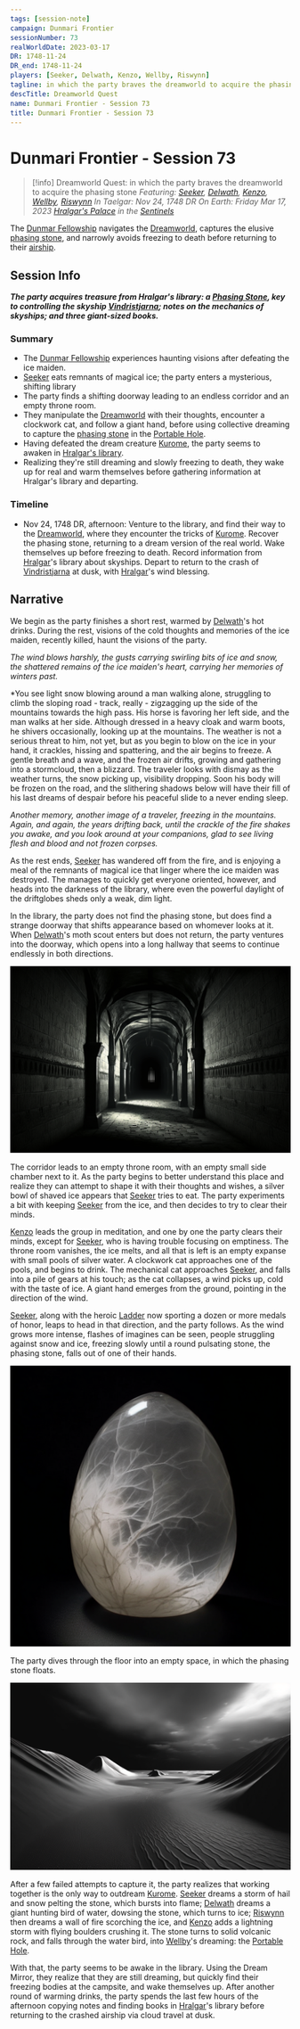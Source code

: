 ```yaml
---
tags: [session-note]
campaign: Dunmari Frontier
sessionNumber: 73
realWorldDate: 2023-03-17
DR: 1748-11-24
DR_end: 1748-11-24
players: [Seeker, Delwath, Kenzo, Wellby, Riswynn]
tagline: in which the party braves the dreamworld to acquire the phasing stone
descTitle: Dreamworld Quest
name: Dunmari Frontier - Session 73
title: Dunmari Frontier - Session 73
---
```

# Dunmari Frontier - Session 73

>[!info] Dreamworld Quest: in which the party braves the dreamworld to acquire the phasing stone
> *Featuring: [Seeker](<../../../people/pcs/dunmar-fellowship/seeker.md>), [Delwath](<../../../people/pcs/dunmar-fellowship/delwath.md>), [Kenzo](<../../../people/pcs/dunmar-fellowship/kenzo.md>), [Wellby](<../../../people/pcs/dunmar-fellowship/wellby.md>), [Riswynn](<../../../people/pcs/dunmar-fellowship/riswynn.md>)*
> *In Taelgar: Nov 24, 1748 DR*
> *On Earth: Friday Mar 17, 2023*
> *[Hralgar's Palace](<../../../gazetteer/central-highlands/hralgar-s-palace.md>) in the [Sentinels](<../../../gazetteer/sentinel-range.md>)*

The [Dunmar Fellowship](<../../../people/pcs/dunmar-fellowship/dunmar-fellowship.md>) navigates the [Dreamworld](<../../../cosmology/dreamworld.md>), captures the elusive [phasing stone](<../../../things/magic-items/phasing-stones.md>), and narrowly avoids freezing to death before returning to their [airship](<../../../things/ships/vindristjarna.md>).

## Session Info

***The party acquires treasure from Hralgar's library: a [Phasing Stone](<../../../things/magic-items/phasing-stones.md>), key to controlling the skyship [Vindristjarna](<../../../things/ships/vindristjarna.md>); notes on the mechanics of skyships; and three giant-sized books.***
### Summary
- The [Dunmar Fellowship](<../../../people/pcs/dunmar-fellowship/dunmar-fellowship.md>) experiences haunting visions after defeating the ice maiden.
- [Seeker](<../../../people/pcs/dunmar-fellowship/seeker.md>) eats remnants of magical ice; the party enters a mysterious, shifting library
- The party finds a shifting doorway leading to an endless corridor and an empty throne room.
- They manipulate the [Dreamworld](<../../../cosmology/dreamworld.md>) with their thoughts, encounter a clockwork cat, and follow a giant hand, before using collective dreaming to capture the [phasing stone](<../../../things/magic-items/phasing-stones.md>) in the [Portable Hole](<../treasure/portable-hole.md>).
- Having defeated the dream creature [Kurome](<../../../people/other-nonhumans/kurome.md>), the party seems to awaken in [Hralgar's library](<../../../gazetteer/central-highlands/hralgar-s-palace.md>).
- Realizing they're still dreaming and slowly freezing to death, they wake up for real and warm themselves before gathering information at Hralgar's library and departing.

### Timeline
- Nov 24, 1748 DR, afternoon: Venture to the library, and find their way to the [Dreamworld](<../../../cosmology/dreamworld.md>), where they encounter the tricks of [Kurome](<../../../people/other-nonhumans/kurome.md>). Recover the phasing stone, returning to a dream version of the real world. Wake themselves up before freezing to death. Record information from [Hralgar](<../../../people/giants/hralgar.md>)'s library about skyships. Depart to return to the crash of [Vindristjarna](<../../../things/ships/vindristjarna.md>) at dusk, with [Hralgar](<../../../people/giants/hralgar.md>)'s wind blessing.

## Narrative
We begin as the party finishes a short rest, warmed by [Delwath](<../../../people/pcs/dunmar-fellowship/delwath.md>)'s hot drinks. During the rest, visions of the cold thoughts and memories of the ice maiden, recently killed, haunt the visions of the party.

*The wind blows harshly, the gusts carrying swirling bits of ice and snow, the shattered remains of the ice maiden's heart, carrying her memories of winters past.*

*You see light snow blowing around a man walking alone, struggling to climb the sloping road - track, really - zigzagging up the side of the mountains towards the high pass. His horse is favoring her left side, and the man walks at her side. Although dressed in a heavy cloak and warm boots, he shivers occasionally, looking up at the mountains. The weather is not a serious threat to him, not yet, but as you begin to blow on the ice in your hand, it crackles, hissing and spattering, and the air begins to freeze. A gentle breath and a wave, and the frozen air drifts, growing and gathering into a stormcloud, then a blizzard. The traveler looks with dismay as the weather turns, the snow picking up, visibility dropping. Soon his body will be frozen on the road, and the slithering shadows below will have their fill of his last dreams of despair before his peaceful slide to a never ending sleep. 

*Another memory, another image of a traveler, freezing in the mountains. Again, and again, the years drifting back, until the crackle of the fire shakes you awake, and you look around at your companions, glad to see living flesh and blood and not frozen corpses.*

As the rest ends, [Seeker](<../../../people/pcs/dunmar-fellowship/seeker.md>) has wandered off from the fire, and is enjoying a meal of the remnants of magical ice that linger where the ice maiden was destroyed. The manages to quickly get everyone oriented, however, and heads into the darkness of the library, where even the powerful daylight of the driftglobes sheds only a weak, dim light. 

In the library, the party does not find the phasing stone, but does find a strange doorway that shifts appearance based on whomever looks at it. When [Delwath](<../../../people/pcs/dunmar-fellowship/delwath.md>)'s moth scout enters but does not return, the party ventures into the doorway, which opens into a long hallway that seems to continue endlessly in both directions. 

![Nightmare Maze Corridor](../../../assets/nightmare-maze-corridor.png)

The corridor leads to an empty throne room, with an empty small side chamber next to it. As the party begins to better understand this place and realize they can attempt to shape it with their thoughts and wishes, a silver bowl of shaved ice appears that [Seeker](<../../../people/pcs/dunmar-fellowship/seeker.md>) tries to eat. The party experiments a bit with keeping [Seeker](<../../../people/pcs/dunmar-fellowship/seeker.md>) from the ice, and then decides to try to clear their minds.

[Kenzo](<../../../people/pcs/dunmar-fellowship/kenzo.md>) leads the group in meditation, and one by one the party clears their minds, except for [Seeker](<../../../people/pcs/dunmar-fellowship/seeker.md>), who is having trouble focusing on emptiness. The throne room vanishes, the ice melts, and all that is left is an empty expanse with small pools of silver water. A clockwork cat approaches one of the pools, and begins to drink. The mechanical cat approaches [Seeker](<../../../people/pcs/dunmar-fellowship/seeker.md>), and falls into a pile of gears at his touch; as the cat collapses, a wind picks up, cold with the taste of ice. A giant hand emerges from the ground, pointing in the direction of the wind.

[Seeker](<../../../people/pcs/dunmar-fellowship/seeker.md>), along with the heroic [Ladder](<../../../people/pcs/dunmar-fellowship/companions/ladder.md>) now sporting a dozen or more medals of honor, leaps to head in that direction, and the party follows. As the wind grows more intense, flashes of imagines can be seen, people struggling against snow and ice, freezing slowly until a round pulsating stone, the phasing stone, falls out of one of their hands. 

![Phasing Stone](../../../assets/phasing-stone.png)

The party dives through the floor into an empty space, in which the phasing stone floats. 

![Nightmare Empty](../../../assets/nightmare-empty.png)

After a few failed attempts to capture it, the party realizes that working together is the only way to outdream [Kurome](<../../../people/other-nonhumans/kurome.md>). [Seeker](<../../../people/pcs/dunmar-fellowship/seeker.md>) dreams a storm of hail and snow pelting the stone, which bursts into flame; [Delwath](<../../../people/pcs/dunmar-fellowship/delwath.md>) dreams a giant hunting bird of water, dowsing the stone, which turns to ice; [Riswynn](<../../../people/pcs/dunmar-fellowship/riswynn.md>) then dreams a wall of fire scorching the ice, and [Kenzo](<../../../people/pcs/dunmar-fellowship/kenzo.md>) adds a lightning storm with flying boulders crushing it. The stone turns to solid volcanic rock, and falls through the water bird, into [Wellby](<../../../people/pcs/dunmar-fellowship/wellby.md>)'s dreaming: the [Portable Hole](<../treasure/portable-hole.md>). 

With that, the party seems to be awake in the library. Using the Dream Mirror, they realize that they are still dreaming, but quickly find their freezing bodies at the campsite, and wake themselves up. After another round of warming drinks, the party spends the last few hours of the afternoon copying notes and finding books in [Hralgar](<../../../people/giants/hralgar.md>)'s library before returning to the crashed airship via cloud travel at dusk.
